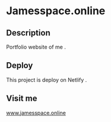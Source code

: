 # Jamesspace.online 

## Description
Portfolio website of me .

## Deploy
This project is deploy on Netlify .

## Visit me
www.jamesspace.online
